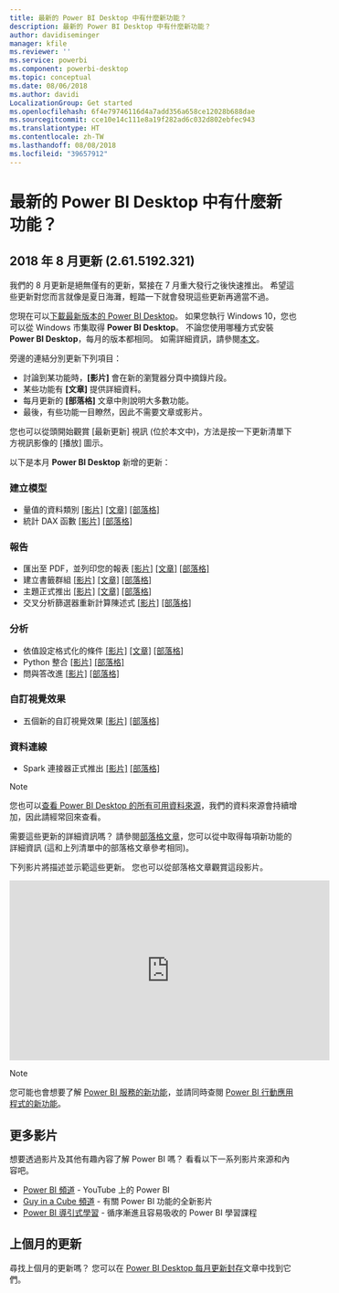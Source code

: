 ```yaml
---
title: 最新的 Power BI Desktop 中有什麼新功能？
description: 最新的 Power BI Desktop 中有什麼新功能？
author: davidiseminger
manager: kfile
ms.reviewer: ''
ms.service: powerbi
ms.component: powerbi-desktop
ms.topic: conceptual
ms.date: 08/06/2018
ms.author: davidi
LocalizationGroup: Get started
ms.openlocfilehash: 6f4e79746116d4a7add356a658ce12028b688dae
ms.sourcegitcommit: cce10e14c111e8a19f282ad6c032d802ebfec943
ms.translationtype: HT
ms.contentlocale: zh-TW
ms.lasthandoff: 08/08/2018
ms.locfileid: "39657912"
---
```

# <a name="whats-new-in-the-latest-power-bi-desktop-update"></a>最新的 Power BI Desktop 中有什麼新功能？

## <a name="august-2018-update-2615192321"></a>2018 年 8 月更新 (2.61.5192.321)

我們的 8 月更新是絕無僅有的更新，緊接在 7 月重大發行之後快速推出。 希望這些更新對您而言就像是夏日海灘，輕踏一下就會發現這些更新再適當不過。 

您現在可以[下載最新版本的 Power BI Desktop](https://powerbi.microsoft.com/desktop)。 如果您執行 Windows 10，您也可以從 Windows 市集取得 **Power BI Desktop**。 不論您使用哪種方式安裝 **Power BI Desktop**，每月的版本都相同。 如需詳細資訊，請參閱[本文](desktop-get-the-desktop.md)。 

旁邊的連結分別更新下列項目：

* 討論到某功能時，**[影片]** 會在新的瀏覽器分頁中摘錄片段。
* 某些功能有 **[文章]** 提供詳細資料。
* 每月更新的 **[部落格]** 文章中則說明大多數功能。
* 最後，有些功能一目瞭然，因此不需要文章或影片。

您也可以從頭開始觀賞 [最新更新] 視訊 (位於本文中)，方法是按一下更新清單下方視訊影像的 [播放] 圖示。

以下是本月 **Power BI Desktop** 新增的更新：

### <a name="modeling"></a>建立模型

* 量值的資料類別  [[影片]](https://youtu.be/dgv5HhHxxe8?t=15m27s)  [[文章]](desktop-measures.md)  [[部落格]](https://powerbi.microsoft.com/blog/power-bi-desktop-august-2018-feature-summary/#dataCategory)
* 統計 DAX 函數  [[影片]](https://youtu.be/dgv5HhHxxe8?t=18m56s)  [[部落格]](https://powerbi.microsoft.com/blog/power-bi-desktop-august-2018-feature-summary/#dax)


### <a name="reporting"></a>報告

* 匯出至 PDF，並列印您的報表  [[影片]](https://youtu.be/dgv5HhHxxe8?t=12s)  [[文章]](desktop-export-to-pdf.md)  [[部落格]](https://powerbi.microsoft.com/blog/power-bi-desktop-august-2018-feature-summary/#print) 
* 建立書籤群組 [[影片]](https://youtu.be/dgv5HhHxxe8?t=4m4s)  [[文章]](desktop-bookmarks.md#bookmark-groups)  [[部落格]](https://powerbi.microsoft.com/blog/power-bi-desktop-august-2018-feature-summary/#bookmarks) 
* 主題正式推出 [[影片]](https://youtu.be/dgv5HhHxxe8?t=7m9s)   [[文章]](desktop-report-themes.md)  [[部落格]](https://powerbi.microsoft.com/blog/power-bi-desktop-august-2018-feature-summary/#Theming) 
* 交叉分析篩選器重新計算陳述式 [[影片]](https://youtu.be/dgv5HhHxxe8?t=22m53s)  [[部落格]](https://powerbi.microsoft.com/blog/power-bi-desktop-august-2018-feature-summary/#slicer) 

### <a name="analytics"></a>分析

* 依值設定格式化的條件  [[影片]](https://youtu.be/dgv5HhHxxe8?t=7m54s)  [[文章]](desktop-conditional-table-formatting.md#color-formatting-by-field-value)  [[部落格]](https://powerbi.microsoft.com/blog/power-bi-desktop-august-2018-feature-summary/#conditionalFormatting) 
* Python 整合  [[影片]](https://youtu.be/dgv5HhHxxe8?t=11m14s)  [[部落格]](https://powerbi.microsoft.com/blog/power-bi-desktop-august-2018-feature-summary/#python) 
* 問與答改進  [[影片]](https://youtu.be/dgv5HhHxxe8?t=13m1s)  [[部落格]](https://powerbi.microsoft.com/blog/power-bi-desktop-august-2018-feature-summary/#Q&A) 

### <a name="custom-visuals"></a>自訂視覺效果

* 五個新的自訂視覺效果  [[影片]](https://youtu.be/dgv5HhHxxe8?t=19m48s)  [[部落格]](https://powerbi.microsoft.com/blog/power-bi-desktop-august-2018-feature-summary/#customVisuals) 

### <a name="data-connectivity"></a>資料連線

* Spark 連接器正式推出  [[影片]](https://youtu.be/dgv5HhHxxe8?t=31m41s)  [[部落格]](https://powerbi.microsoft.com/blog/power-bi-desktop-august-2018-feature-summary/#spark) 


> [!NOTE]
> 您也可以[查看 Power BI Desktop 的所有可用資料來源](desktop-data-sources.md)，我們的資料來源會持續增加，因此請經常回來查看。

需要這些更新的詳細資訊嗎？ 請參閱[部落格文章](https://powerbi.microsoft.com/blog/power-bi-desktop-august-2018-feature-summary/)，您可以從中取得每項新功能的詳細資訊 (這和上列清單中的部落格文章參考相同)。


下列影片將描述並示範這些更新。 您也可以從部落格文章觀賞這段影片。

<iframe width="560" height="315" src="https://www.youtube.com/embed/dgv5HhHxxe8" frameborder="0" allow="autoplay; encrypted-media" allowfullscreen></iframe>

> [!NOTE]
> 您可能也會想要了解 [Power BI 服務的新功能](service-whats-new.md)，並請同時查閱 [Power BI 行動應用程式的新功能](mobile-whats-new-in-the-mobile-apps.md)。

## <a name="more-videos"></a>更多影片

想要透過影片及其他有趣內容了解 Power BI 嗎？ 看看以下一系列影片來源和內容吧。

-   [Power BI 頻道](https://www.youtube.com/user/mspowerbi) - YouTube 上的 Power BI
-   [Guy in a Cube 頻道](https://www.youtube.com/channel/UCFp1vaKzpfvoGai0vE5VJ0w) - 有關 Power BI 功能的全新影片
-   [Power BI 導引式學習](https://powerbi.microsoft.com/guided-learning/) - 循序漸進且容易吸收的 Power BI 學習課程

## <a name="previous-months-updates"></a>上個月的更新

尋找上個月的更新嗎？ 您可以在 [Power BI Desktop 每月更新封存](desktop-latest-update-archive.md)文章中找到它們。